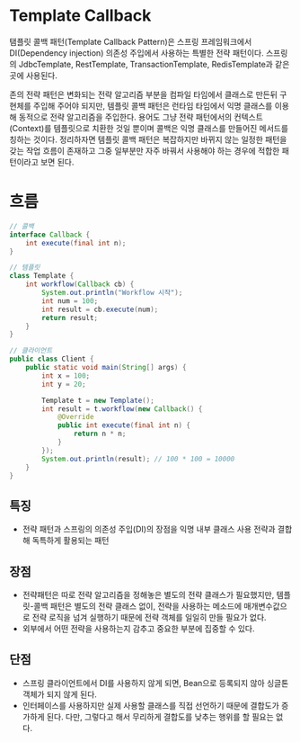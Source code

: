 # Template Callback
탬플릿 콜백 패턴(Template Callback Pattern)은 스프링 프레임워크에서 DI(Dependency injection) 의존성 주입에서 사용하는 특별한 전략 패턴이다.
스프링의 JdbcTemplate, RestTemplate, TransactionTemplate, RedisTemplate과 같은곳에 사용된다.

존의 전략 패턴은 변화되는 전략 알고리즘 부분을 컴파일 타임에서 클래스로 만든뒤 구현체를 주입해 주어야 되지만, 템플릿 콜백 패턴은 런타임 타임에서 익명 클래스를 이용해 동적으로 전략 알고리즘을 주입한다.
용어도 그냥 전략 패턴에서의 컨텍스트(Context)를 템플릿으로 치환한 것일 뿐이며 콜백은 익명 클래스를 만들어진 메서드를 칭하는 것이다.
정리하자면 템플릿 콜백 패턴은 복잡하지만 바뀌지 않는 일정한 패턴을 갖는 작업 흐름이 존재하고 그중 일부분만 자주 바꿔서 사용해야 하는 경우에 적합한 패턴이라고 보면 된다.

# 흐름
```java
// 콜백
interface Callback {
    int execute(final int n);
}

// 템플릿
class Template {
    int workflow(Callback cb) {
        System.out.println("Workflow 시작");
        int num = 100;
        int result = cb.execute(num);
        return result;
    }
}

// 클라이언트
public class Client {
    public static void main(String[] args) {
        int x = 100;
        int y = 20;

        Template t = new Template();
        int result = t.workflow(new Callback() {
            @Override
            public int execute(final int n) {
                return n * n;
            }
        });
        System.out.println(result); // 100 * 100 = 10000
    }
}
```

## 특징
- 전략 패턴과 스프링의 의존성 주입(DI)의 장점을 익명 내부 클래스 사용 전략과 결합해 독특하게 활용되는 패턴

## 장점
- 전략패턴은 따로 전략 알고리즘을 정해놓은 별도의 전략 클래스가 필요했지만, 템플릿-콜백 패턴은 별도의 전략 클래스 없이, 전략을 사용하는 메소드에 매개변수값으로 전략 로직을 넘겨 실행하기 때문에 전략 객체를 일일히 만들 필요가 없다.
- 외부에서 어떤 전략을 사용하는지 감추고 중요한 부분에 집중할 수 있다.

## 단점
- 스프링 클라이언트에서 DI를 사용하지 않게 되면, Bean으로 등록되지 않아 싱글톤 객체가 되지 않게 된다.
- 인터페이스를 사용하지만 실제 사용할 클래스를 직접 선언하기 때문에 결합도가 증가하게 된다. 다만, 그렇다고 해서 무리하게 결합도를 낮추는 행위를 할 필요는 없다.